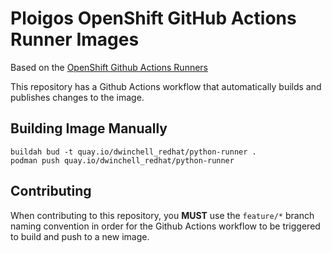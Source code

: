 # Ploigos OpenShift GitHub Actions Runner Images

Based on the [OpenShift Github Actions Runners](https://github.com/redhat-actions/openshift-actions-runners)

This repository has a Github Actions workflow that automatically builds and publishes changes to the image.
## Building Image Manually
```shell
buildah bud -t quay.io/dwinchell_redhat/python-runner .
podman push quay.io/dwinchell_redhat/python-runner 
```

## Contributing
When contributing to this repository, you **MUST** use the `feature/*` branch naming convention in order for the Github 
Actions workflow to be triggered to build and push to a new image.